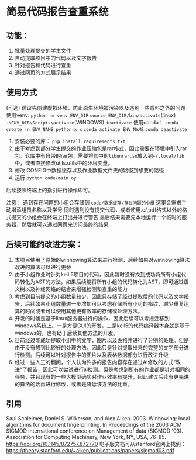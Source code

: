 # 简易代码报告查重系统

## 功能：
1. 批量处理提交的学生文件
2. 自动提取项目中的代码以及文字报告
3. 针对报告和代码进行查重
4. 通过网页的方式展示结果

## 使用方式
(可选) 建议先创建虚拟环境，防止原生环境被污染以及遇到一些意料之外的问题
使用venv:
``python -m venv ENV_DIR``
``source ENV_DIR/bin/activate``(linux) ``.\ENV_DIR\Scripts\activate``(WINDOWS)
``deactivate``
使用conda：
``conda create -n ENV_NAME python-x.x``
``conda activate ENV_NAME``
``conda deactivate``

1. 安装必要的库： ``pip install requirements.txt``
2. 由于考虑到部分学生提交的作业压缩包是rar格式，因此需要在环境中引入rar包。仓库中有自带的rar包，需要将其中的``libunrar.so``放入到``~/.local/lib``中，或者直接修改utils.utils中的环境变量。
3. 修改 CONFIG中数据缓存以及作业数据文件夹的路径到想要的路径
4. 运行 ``python code/main.oy``

后续按照终端上的指引进行操作即可。

注意：
遇到存在问题的小组会存储到 ``code/数据缓存/存在问题的小组`` 这里会需求手动增添组员名称以及学号
同时遇到没有提交代码，或者使用.c/,pdf格式以外的格式提交的小组会在终端上打出并进行警告
最后结果需要先本地运行一个临时的服务器，然后就可以通过网页来访问最终的结果


## 后续可能的改进方案：
1. 本项目使用了原始的winnowing算法来进行检测，后续如果对winnowing算法改进的算法可以进行更替
2. 由于小组作业时针对keil 5项目的代码，因此暂时没有找到成功将所有小组代码转化为AST的方法。如果后续能将所有小组的代码转化为AST，即可通过语义树以及神经网络的结合来增强检测和查重的能力
3. 考虑到目前提交的小组数量较少，因此只存储了经过提取后的代码以及文字报告，后续如果小组数量进一步增加可以考虑存储所有小组的指纹，减少重复运算的时间或者可以使用其他更有效率的存储或处理方法。
4. 开发的时候是基于linux服务器进行的操作，因此后续可以考虑迁移到windows系统上。一是方便GUI的开发，二是keil5的代码编译器本身就是基于windows的，也有助于后续其他方法的开发。
5. 目前经过能成功提取小组中的文字，图片以及表格并进行了分别的处理。但是由于没有想到比较好的处理方法，因此只是针对提取出来的完整的文字部分进行检测。后续可以针对报告中的图片以及表格数据部分进行改进升级
6. 经过一些人工的翻阅，个人认为许多的报告内容存在通过AI修改的方式”改进“了报告，因此可以尝试进行ai检测。但是考虑到所有的作业都是针对相同的任务，并且现有的一些大模型确实对作业效率有提升，因此建议后续有更先进的算法的话再进行修改，或者是降低该方法的比重。


## 引用
Saul Schleimer, Daniel S. Wilkerson, and Alex Aiken. 2003. Winnowing: local algorithms for document fingerprinting. In Proceedings of the 2003 ACM SIGMOD international conference on Management of data (SIGMOD '03). Association for Computing Machinery, New York, NY, USA, 76–85. https://doi.org/10.1145/872757.872770
电子版文档可从stanford官网上找到：https://theory.stanford.edu/~aiken/publications/papers/sigmod03.pdf
